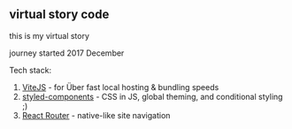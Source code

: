 ## virtual story code

this is my virtual story

journey started 2017 December

Tech stack:

1. [ViteJS](https://vitejs.dev/) - for Über fast local hosting & bundling speeds
2. [styled-components](https://styled-components.com/) - CSS in JS, global theming, and conditional styling ;)
3. [React Router](https://reactrouter.com/) - native-like site navigation
